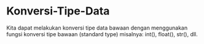 # Konversi-Tipe-Data

Kita dapat melakukan konversi tipe data bawaan dengan menggunakan fungsi konversi tipe bawaan (standard type) misalnya: int(), float(), str(), dll.